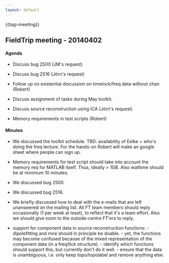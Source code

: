 ```yaml
---
layout: default
---
```


{{tag>meeting}}

## FieldTrip meeting - 20140402

#### Agenda


*  Discuss bug 2500 (JM's request)

*  Discuss bug 2516 (Jörn's request)

*  Follow up on existential discussion on timelock/freq data without chan (Robert)  

*  Discuss assignment of tasks during May toolkit.

*  Discuss source reconstruction using ICA (Jörn's request)

*  Memory requirements in test scripts (Robert) 

#### Minutes


*  We discussed the toolkit schedule. TBD: availability of Eelke + who's doing the freq lecture. For the hands-on Robert will make an google sheet where people can sign up.

*  Memory requirements for test script should take into account the memory req for MATLAB itself. Thus, ideally > 1GB. Also walltime should be at minimum 10 minutes.

*  We discussed bug 2500.

*  We discussed bug 2516.

*  We briefly discussed how to deal with the e-mails that are left unanswered on the mailing list. All FT team members should reply occasionally (1 per week at least), to reflect that it's a team effort. Also we should give room to the outside-centre FT'ers to reply.

*  support for component data in source reconstruction functions: 
        - dipolefitting and mne should in principle be doable.
        - yet, the functions may become confused because of the mixed representation of the component data (in a freq/tlck structure).
        - identify which functions should support this, but currently don't do it well.
        - ensure that the data is unambiguous, i.e. only keep topo/topolabel and remove anything else.


